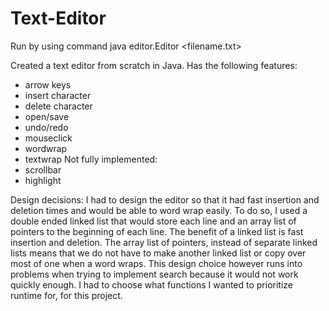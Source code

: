 # Text-Editor
Run by using command java editor.Editor <filename.txt>

Created a text editor from scratch in Java.  Has the following features:
- arrow keys
- insert character
- delete character
- open/save
- undo/redo
- mouseclick
- wordwrap
- textwrap
Not fully implemented:
- scrollbar
- highlight

Design decisions:  I had to design the editor so that it had fast insertion and deletion times and would be able to word wrap easily.  To do so, I used a double ended linked list that would store each line and an array list of pointers to the beginning of each line.  The benefit of a linked list is fast insertion and deletion.  The array list of pointers, instead of separate linked lists means that we do not have to make another linked list or copy over most of one when a word wraps.  This design choice however runs into problems when trying to implement search because it would not work quickly enough.  I had to choose what functions I wanted to prioritize runtime for, for this project.
